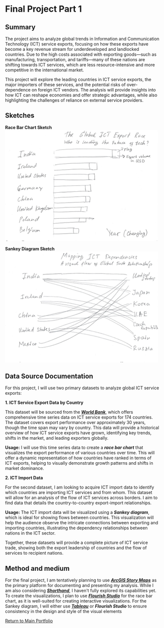 # Final Project Part 1

## Summary
The project aims to analyze global trends in Information and Communication Technology (ICT) service exports, focusing on how these exports have become a key revenue stream for underdeveloped and landlocked countries. Due to the high costs associated with exporting goods—such as manufacturing, transportation, and tariffs—many of these nations are shifting towards ICT services, which are less resource-intensive and more competitive in the international market. 

This project will explore the leading countries in ICT service exports, the major importers of these services, and the potential risks of over-dependence on foreign ICT vendors. The analysis will provide insights into how ICT can reshape economies and offer strategic advantages, while also highlighting the challenges of reliance on external service providers.

## Sketches
**Race Bar Chart Sketch**
<img src="Race Bar Chart.jpg" width="500"/>

**Sankey Diagram Sketch**
<img src="Sankey Diagram.jpg" width="500"/>

## Data Source Documentation
For this project, I will use two primary datasets to analyze global ICT service exports:

**1. ICT Service Export Data by Country**

This dataset will be sourced from the [***World Bank***](https://wits.worldbank.org/CountryProfile/en/country/by-country/startyear/LTST/endyear/LTST/indicator/BX-GSR-CCIS-CD), which offers comprehensive time series data on ICT service exports for 174 countries. The dataset covers export performance over approximately 30 years, though the time span may vary by country. This data will provide a historical overview of how ICT service exports have grown, identifying key trends, shifts in the market, and leading exporters globally.

**Usage:**
I will use this time series data to create a ***race bar chart*** that visualizes the export performance of various countries over time. This will offer a dynamic representation of how countries have ranked in terms of ICT exports, helping to visually demonstrate growth patterns and shifts in market dominance.

**2. ICT Import Data**

For the second dataset, I am looking to acquire ICT import data to identify which countries are importing ICT services and from whom. This dataset will allow for an analysis of the flow of ICT services across borders. I aim to find data that details the country-to-country export-import relationships.

**Usage:**
The ICT import data will be visualized using a ***Sankey diagram***, which is ideal for showing flows between countries. This visualization will help the audience observe the intricate connections between exporting and importing countries, illustrating the dependency relationships between nations in the ICT sector.

Together, these datasets will provide a complete picture of ICT service trade, showing both the export leadership of countries and the flow of services to recipient nations.

## Method and medium
For the final project, I am tentatively planning to use [***ArcGIS Story Maps***](https://storymaps.arcgis.com/) as the primary platform for documenting and presenting my analysis. While I am also considering [***Shorthand***](https://shorthand.com/), I haven't fully explored its capabilities yet. To create the visualizations, I plan to use [***Flourish Studio***](https://app.flourish.studio/projects) for the race bar chart, as it is well-suited for creating interactive visualizations. For the Sankey diagram, I will either use [***Tableau***](https://www.tableau.com/) or ***Flourish Studio*** to ensure consistency in the design and style of the visual elements

[Return to Main Portfolio](/README.md)
